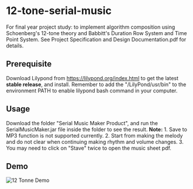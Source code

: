 # 12-tone-serial-music
For final year project study: to implement algorithm composition using Schoenberg's 12-tone theory and Babbitt's Duration Row System and Time Point System.
See Project Specification and Design Documentation.pdf for details.
## Prerequisite
Download Lilypond from https://lilypond.org/index.html to get the latest **stable release**, and install.
Remember to add the "<your directory>/LilyPond/usr/bin" to the environment PATH to enable lilypond bash command in your computer.
## Usage
Download the folder "Serial Music Maker Product", and run the SerialMusicMaker.jar file inside the folder to see the result.
**Note:** 1. Save to MP3 function is not supported currently.
		  2. Start from making the melody and do not clear when continuing making rhythm and volume changes.
		  3. You may need to click on "Stave" twice to open the music sheet pdf.
## Demo
![12 Tonne Demo][12Tonegif]

[12Tonegif]: https://github.com/AtonalStar/12-tone-serial-music/blob/master/12Tone.gif?s=200
